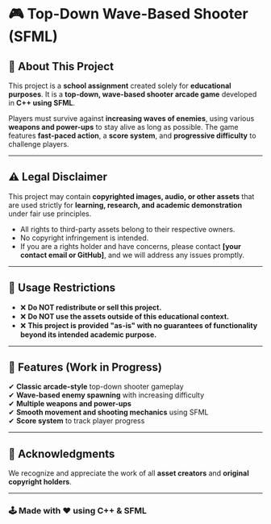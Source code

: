 # 🎮 Top-Down Wave-Based Shooter (SFML)

## 📌 About This Project  
This project is a **school assignment** created solely for **educational purposes**. It is a **top-down, wave-based shooter arcade game** developed in **C++ using SFML**.  

Players must survive against **increasing waves of enemies**, using various **weapons and power-ups** to stay alive as long as possible. The game features **fast-paced action**, a **score system**, and **progressive difficulty** to challenge players.

---

## ⚠ Legal Disclaimer  
This project may contain **copyrighted images, audio, or other assets** that are used strictly for **learning, research, and academic demonstration** under fair use principles.

- All rights to third-party assets belong to their respective owners.  
- No copyright infringement is intended.  
- If you are a rights holder and have concerns, please contact **[your contact email or GitHub]**, and we will address any issues promptly.

---

## 🚫 Usage Restrictions  
- ❌ **Do NOT redistribute or sell this project.**  
- ❌ **Do NOT use the assets outside of this educational context.**  
- ❌ **This project is provided "as-is" with no guarantees of functionality beyond its intended academic purpose.**

---

## 🎯 Features  (Work in Progress)
✔ **Classic arcade-style** top-down shooter gameplay  
✔ **Wave-based enemy spawning** with increasing difficulty  
✔ **Multiple weapons and power-ups**  
✔ **Smooth movement and shooting mechanics** using SFML  
✔ **Score system** to track player progress  

---

## 🙌 Acknowledgments  
We recognize and appreciate the work of all **asset creators** and **original copyright holders**.  

---

### 🕹 Made with ❤️ using **C++ & SFML**  

